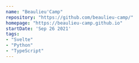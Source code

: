 ```yaml
---
name: "Beaulieu'Camp"
repository: "https://github.com/beaulieu-camp/"
homepage: "https://beaulieu-camp.github.io"
startDate: 'Sep 26 2021'
tags:
- "Svelte"
- "Python"
- "TypeScript"
---
```

